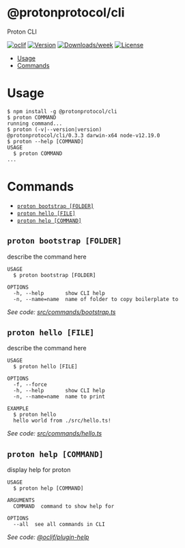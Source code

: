 @protonprotocol/cli
===================

Proton CLI

[![oclif](https://img.shields.io/badge/cli-oclif-brightgreen.svg)](https://oclif.io)
[![Version](https://img.shields.io/npm/v/@protonprotocol/cli.svg)](https://npmjs.org/package/@protonprotocol/cli)
[![Downloads/week](https://img.shields.io/npm/dw/@protonprotocol/cli.svg)](https://npmjs.org/package/@protonprotocol/cli)
[![License](https://img.shields.io/npm/l/@protonprotocol/cli.svg)](https://github.com/ProtonProtocol/proton-cli/blob/master/package.json)

<!-- toc -->
* [Usage](#usage)
* [Commands](#commands)
<!-- tocstop -->
# Usage
<!-- usage -->
```sh-session
$ npm install -g @protonprotocol/cli
$ proton COMMAND
running command...
$ proton (-v|--version|version)
@protonprotocol/cli/0.3.3 darwin-x64 node-v12.19.0
$ proton --help [COMMAND]
USAGE
  $ proton COMMAND
...
```
<!-- usagestop -->
# Commands
<!-- commands -->
* [`proton bootstrap [FOLDER]`](#proton-bootstrap-folder)
* [`proton hello [FILE]`](#proton-hello-file)
* [`proton help [COMMAND]`](#proton-help-command)

## `proton bootstrap [FOLDER]`

describe the command here

```
USAGE
  $ proton bootstrap [FOLDER]

OPTIONS
  -h, --help       show CLI help
  -n, --name=name  name of folder to copy boilerplate to
```

_See code: [src/commands/bootstrap.ts](https://github.com/ProtonProtocol/proton-cli/blob/v0.3.3/src/commands/bootstrap.ts)_

## `proton hello [FILE]`

describe the command here

```
USAGE
  $ proton hello [FILE]

OPTIONS
  -f, --force
  -h, --help       show CLI help
  -n, --name=name  name to print

EXAMPLE
  $ proton hello
  hello world from ./src/hello.ts!
```

_See code: [src/commands/hello.ts](https://github.com/ProtonProtocol/proton-cli/blob/v0.3.3/src/commands/hello.ts)_

## `proton help [COMMAND]`

display help for proton

```
USAGE
  $ proton help [COMMAND]

ARGUMENTS
  COMMAND  command to show help for

OPTIONS
  --all  see all commands in CLI
```

_See code: [@oclif/plugin-help](https://github.com/oclif/plugin-help/blob/v3.2.1/src/commands/help.ts)_
<!-- commandsstop -->
